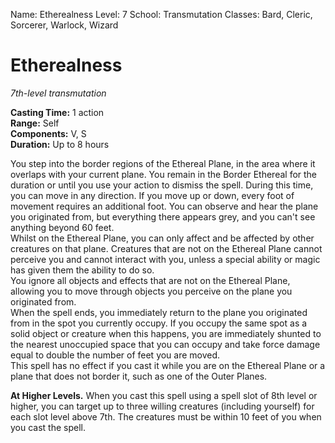 Name: Etherealness
Level: 7
School: Transmutation
Classes: Bard, Cleric, Sorcerer, Warlock, Wizard

# Etherealness 
_7th-level transmutation_ 

**Casting Time:** 1 action    
**Range:** Self    
**Components:** V, S    
**Duration:** Up to 8 hours 

You step into the border regions of the Ethereal Plane, in the area where it overlaps with your current plane. You remain in the Border Ethereal for the duration or until you use your action to dismiss the spell. During this time, you can move in any direction. If you move up or down, every foot of movement requires an additional foot. You can observe and hear the plane you originated from, but everything there appears grey, and you can't see anything beyond 60 feet.    
Whilst on the Ethereal Plane, you can only affect and be affected by other creatures on that plane. Creatures that are not on the Ethereal Plane cannot perceive you and cannot interact with you, unless a special ability or magic has given them the ability to do so.    
You ignore all objects and effects that are not on the Ethereal Plane, allowing you to move through objects you perceive on the plane you originated from.    
When the spell ends, you immediately return to the plane you originated from in the spot you currently occupy. If you occupy the same spot as a solid object or creature when this happens, you are immediately shunted to the nearest unoccupied space that you can occupy and take force damage equal to double the number of feet you are moved.    
This spell has no effect if you cast it while you are on the Ethereal Plane or a plane that does not border it, such as one of the Outer Planes. 

**At Higher Levels.** When you cast this spell using a spell slot of 8th level or higher, you can target up to three willing creatures (including yourself) for each slot level above 7th. The creatures must be within 10 feet of you when you cast the spell.